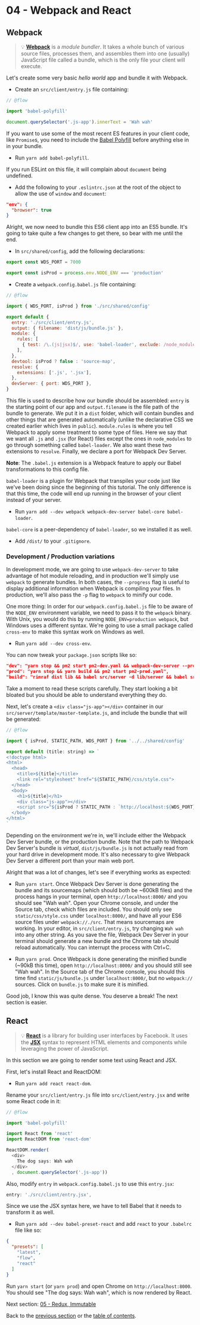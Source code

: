 # 04 - Webpack and React

## Webpack

> 💡 **[Webpack](https://webpack.github.io/)** is a *module bundler*. It takes a whole bunch of various source files, processes them, and assembles them into one (usually) JavaScript file called a bundle, which is the only file your client will execute.

Let's create some very basic *hello world* app and bundle it with Webpack.

- Create an `src/client/entry.js` file containing:

```js
// @flow

import 'babel-polyfill'

document.querySelector('.js-app').innerText = 'Wah wah'
```

If you want to use some of the most recent ES features in your client code, like `Promise`s, you need to include the [Babel Polyfill](https://babeljs.io/docs/usage/polyfill/) before anything else in in your bundle.

- Run `yarn add babel-polyfill`.

If you run ESLint on this file, it will complain about `document` being undefined.

- Add the following to your `.eslintrc.json` at the root of the object to allow the use of `window` and `document`:

```json
"env": {
  "browser": true
}
```

Alright, we now need to bundle this ES6 client app into an ES5 bundle. It's going to take quite a few changes to get there, so bear with me until the end.

- In `src/shared/config`, add the following declarations:

```js
export const WDS_PORT = 7000

export const isProd = process.env.NODE_ENV === 'production'
```

- Create a `webpack.config.babel.js` file containing:

```js
// @flow

import { WDS_PORT, isProd } from './src/shared/config'

export default {
  entry: './src/client/entry.js',
  output: { filename: 'dist/js/bundle.js' },
  module: {
    rules: [
      { test: /\.(js|jsx)$/, use: 'babel-loader', exclude: /node_modules/ },
    ],
  },
  devtool: isProd ? false : 'source-map',
  resolve: {
    extensions: ['.js', '.jsx'],
  },
  devServer: { port: WDS_PORT },
}
```

This file is used to describe how our bundle should be assembled: `entry` is the starting point of our app and `output.filename` is the file path of the bundle to generate. We put it in a `dist` folder, which will contain bundles and other things that are generated automatically (unlike the declarative CSS we created earlier which lives in `public`). `module.rules` is where you tell Webpack to apply some treatment to some type of files. Here we say that we want all `.js` and `.jsx` (for React) files except the ones in `node_modules` to go through something called `babel-loader`. We also want these two extensions to `resolve`. Finally, we declare a port for Webpack Dev Server.

**Note**: The `.babel.js` extension is a Webpack feature to apply our Babel transformations to this config file.

`babel-loader` is a plugin for Webpack that transpiles your code just like we've been doing since the beginning of this tutorial. The only difference is that this time, the code will end up running in the browser of your client instead of your server.

- Run `yarn add --dev webpack webpack-dev-server babel-core babel-loader`.

`babel-core` is a peer-dependency of `babel-loader`, so we installed it as well.

- Add `/dist/` to your `.gitignore`.

### Development / Production variations

In development mode, we are going to use `webpack-dev-server` to take advantage of hot module reloading, and in production we'll simply use `webpack` to generate bundles. In both cases, the `--progress` flag is useful to display additional information when Webpack is compiling your files. In production, we'll also pass the `-p` flag to `webpack` to minify our code.

One more thing: In order for our `webpack.config.babel.js` file to be aware of the `NODE_ENV` environment variable, we need to pass it to the `webpack` binary. With Unix, you would do this by running `NODE_ENV=production webpack`, but Windows uses a different syntax. We're going to use a small package called `cross-env` to make this syntax work on Windows as well.

- Run `yarn add --dev cross-env`.

You can now tweak your `package.json` scripts like so:

```json
"dev": "yarn stop && pm2 start pm2-dev.yaml && webpack-dev-server --progress",
"prod": "yarn stop && yarn build && pm2 start pm2-prod.yaml",
"build": "rimraf dist lib && babel src/server -d lib/server && babel src/shared -d lib/shared && cross-env NODE_ENV=production webpack -p --progress",
```

Take a moment to read these scripts carefully. They start looking a bit bloated but you should be able to understand everything they do.

Next, let's create a `<div class="js-app"></div>` container in our `src/server/template/master-template.js`, and include the bundle that will be generated:

```js
// @flow

import { isProd, STATIC_PATH, WDS_PORT } from '../../shared/config'

export default (title: string) => `
<!doctype html>
<html>
  <head>
    <title>${title}</title>
    <link rel="stylesheet" href="${STATIC_PATH}/css/style.css">
  </head>
  <body>
    <h1>${title}</h1>
    <div class="js-app"></div>
    <script src="${isProd ? STATIC_PATH : `http://localhost:${WDS_PORT}/dist`}/js/bundle.js"></script>
  </body>
</html>
`
```

Depending on the environment we're in, we'll include either the Webpack Dev Server bundle, or the production bundle. Note that the path to Webpack Dev Server's bundle is *virtual*, `dist/js/bundle.js` is not actually read from your hard drive in development mode. It's also necessary to give Webpack Dev Server a different port than your main web port.

Alright that was a lot of changes, let's see if everything works as expected:

- Run `yarn start`. Once Webpack Dev Server is done generating the bundle and its sourcemaps (which should both be ~600kB files) and the process hangs in your terminal, open `http://localhost:8000/` and you should see "Wah wah". Open your Chrome console, and under the Source tab, check which files are included. You should only see `static/css/style.css` under `localhost:8000/`, and have all your ES6 source files under `webpack://./src`. That means sourcemaps are working. In your editor, in `src/client/entry.js`, try changing `Wah wah` into any other string. As you save the file, Webpack Dev Server in your terminal should generate a new bundle and the Chrome tab should reload automatically. You can interrupt the process with Ctrl+C.

- Run `yarn prod`. Once Webpack is done generating the minified bundle (~90kB this time), open `http://localhost:8000/` and you should still see "Wah wah". In the Source tab of the Chrome console, you should this time find `static/js/bundle.js` under `localhost:8000/`, but no `webpack://` sources. Click on `bundle.js` to make sure it is minified.

Good job, I know this was quite dense. You deserve a break! The next section is easier.

## React

> 💡 **[React](https://facebook.github.io/react/)** is a library for building user interfaces by Facebook. It uses the **[JSX](https://facebook.github.io/react/docs/jsx-in-depth.html)** syntax to represent HTML elements and components while leveraging the power of JavaScript.

In this section we are going to render some text using React and JSX.

First, let's install React and ReactDOM:

- Run `yarn add react react-dom`.

Rename your `src/client/entry.js` file into `src/client/entry.jsx` and write some React code in it:

```js
// @flow

import 'babel-polyfill'

import React from 'react'
import ReactDOM from 'react-dom'

ReactDOM.render(
  <div>
    The dog says: Wah wah
  </div>
  , document.querySelector('.js-app'))
```

Also, modify `entry` in `webpack.config.babel.js` to use this `entry.jsx`:

```js
entry: './src/client/entry.jsx',
```

Since we use the JSX syntax here, we have to tell Babel that it needs to transform it as well.

- Run `yarn add --dev babel-preset-react` and add `react` to your `.babelrc` file like so:

```json
{
  "presets": [
    "latest",
    "flow",
    "react"
  ]
}
```

Run `yarn start` (or `yarn prod`) and open Chrome on `http://localhost:8000`. You should see "The dog says: Wah wah", which is now rendered by React.

Next section: [05 - Redux, Immutable](/tutorial/05-redux-immutable#05---redux-immutable-fetch)

Back to the [previous section](/tutorial/03-express-pm2#03---express-pm2) or the [table of contents](https://github.com/verekia/js-stack-from-scratch#table-of-contents).
